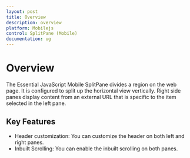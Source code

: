 ```yaml
---
layout: post
title: Overview
description: overview
platform: Mobilejs
control: SplitPane (Mobile)
documentation: ug
---
```


# Overview

The Essential JavaScript Mobile SplitPane divides a region on the web page.  It is configured to split up the horizontal view vertically. Right side panes display content from an external URL that is specific to the item selected in the left pane. 

## Key Features

* Header customization: You can customize the header on both left and right panes.
* Inbuilt Scrolling: You can enable the inbuilt scrolling on both panes.
